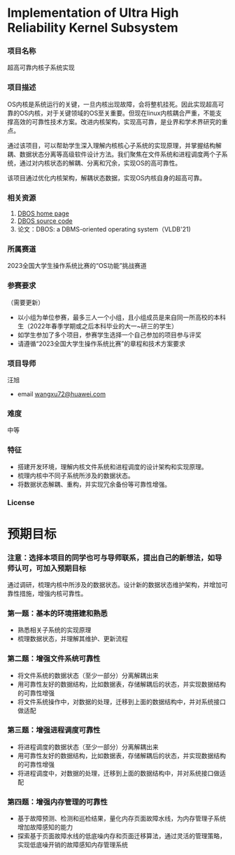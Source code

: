 # Implementation of Ultra High Reliability Kernel Subsystem

### 项目名称

超高可靠内核子系统实现

### 项目描述

OS内核是系统运行的关键，一旦内核出现故障，会将整机挂死。因此实现超高可靠的OS内核，对于关键领域的OS至关重要。但现在linux内核耦合严重，不能支撑高效的可靠性技术方案。改进内核架构，实现高可靠，是业界和学术界研究的重点。

通过该项目，可以帮助学生深入理解内核核心子系统的实现原理，并掌握结构解耦、数据状态分离等高级软件设计方法。我们聚焦在文件系统和进程调度两个子系统，通过对内核状态的解耦、分离和冗余，实现OS的高可靠性。

该项目通过优化内核架构，解耦状态数据，实现OS内核自身的超高可靠。


### 相关资源

1. [DBOS home page](https://dbos-project.github.io/)
2. [DBOS source code](https://github.com/DBOS-project)
3. 论文：DBOS: a DBMS-oriented operating system（VLDB'21)

### 所属赛道

2023全国大学生操作系统比赛的“OS功能”挑战赛道

### 参赛要求

（需要更新）

- 以小组为单位参赛，最多三人一个小组，且小组成员是来自同一所高校的本科生（2022年春季学期或之后本科毕业的大一~研三的学生）
- 如学生参加了多个项目，参赛学生选择一个自己参加的项目参与评奖
- 请遵循“2023全国大学生操作系统比赛”的章程和技术方案要求

### 项目导师

汪旭

- email wangxu72@huawei.com

### 难度

中等

### 特征

- 搭建开发环境，理解内核文件系统和进程调度的设计架构和实现原理。
- 梳理内核中不同子系统所涉及的数据状态。
- 将数据状态解耦、重构，并实现冗余备份等可靠性增强。


### License

# 预期目标

### 注意：选择本项目的同学也可与导师联系，提出自己的新想法，如导师认可，可加入预期目标

通过调研，梳理内核中所涉及的数据状态。设计新的数据状态维护架构，并增加可靠性措施，增强内核可靠性。

### 第一题：基本的环境搭建和熟悉

- 熟悉相关子系统的实现原理
- 梳理数据状态，并理解其维护、更新流程

### 第二题：增强文件系统可靠性

- 将文件系统的数据状态（至少一部分）分离解耦出来
- 用可靠性友好的数据结构，比如数据表，存储解耦后的状态，并实现数据结构的可靠性增强
- 将文件系统操作中，对数据的处理，迁移到上面的数据结构中，并对系统接口做适配

### 第三题：增强进程调度可靠性

- 将进程调度的数据状态（至少一部分）分离解耦出来
- 用可靠性友好的数据结构，比如数据表，存储解耦后的状态，并实现数据结构的可靠性增强
- 将进程调度中，对数据的处理，迁移到上面的数据结构中，并对系统接口做适配

### 第四题：增强内存管理的可靠性

- 基于故障预测、检测和巡检结果，量化内存页面故障水线，为内存管理子系统增加故障感知的能力
- 探索基于页面故障水线的低底噪内存和页面迁移算法，通过灵活的管理策略，实现低底噪开销的故障感知内存管理系统

